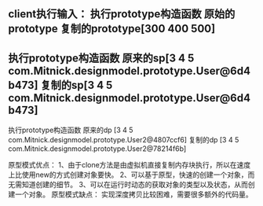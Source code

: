 client执行输入：
执行prototype构造函数
原始的prototype
复制的prototype[300 400 500]
------------------------------------------------------------------
执行prototype构造函数
原来的sp[3 4 5 com.Mitnick.designmodel.prototype.User@6d4b473]
复制的sp[3 4 5 com.Mitnick.designmodel.prototype.User@6d4b473]
------------------------------------------------------------------
执行prototype构造函数
原来的dp [3 4 5 com.Mitnick.designmodel.prototype.User2@4807ccf6]
复制的dp [3 4 5 com.Mitnick.designmodel.prototype.User2@78214f6b]

原型模式优点：
   1、由于clone方法是由虚拟机直接复制内存块执行，所以在速度上比使用new的方式创建对象要快。
   2、可以基于原型，快速的创建一个对象，而无需知道创建的细节。
   3、可以在运行时动态的获取对象的类型以及状态，从而创建一个对象。
原型模式缺点：
实现深度拷贝比较困难，需要很多额外的代码量。
  
